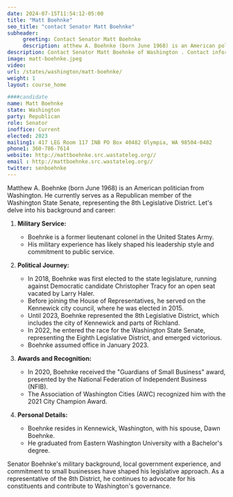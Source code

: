 ```yaml
---
date: 2024-07-15T11:54:12-05:00
title: "Matt Boehnke"
seo_title: "contact Senator Matt Boehnke"
subheader:
     greeting: Contact Senator Matt Boehnke
     description: atthew A. Boehnke (born June 1968) is an American politician from Washington. He currently serves as a Republican member of the Washington State Senate, representing the 8th Legislative District.
description: Contact Senator Matt Boehnke of Washington . Contact information for Matt Boehnke includes email address, phone number, and mailing address.
image: matt-boehnke.jpeg
video:
url: /states/washington/matt-boehnke/
weight: 1
layout: course_home

####candidate
name: Matt Boehnke
state: Washington 
party: Republican
role: Senator
inoffice: Current
elected: 2023
mailing1: 417 LEG Room 117 INB PO Box 40482 Olympia, WA 98504-0482
phone1: 360-786-7614
website: http://mattboehnke.src.wastateleg.org//
email : http://mattboehnke.src.wastateleg.org//
twitter: senboehnke
---
```

Matthew A. Boehnke (born June 1968) is an American politician from Washington. He currently serves as a Republican member of the Washington State Senate, representing the 8th Legislative District. Let's delve into his background and career:

1. **Military Service:**
   - Boehnke is a former lieutenant colonel in the United States Army.
   - His military experience has likely shaped his leadership style and commitment to public service.

2. **Political Journey:**
   - In 2018, Boehnke was first elected to the state legislature, running against Democratic candidate Christopher Tracy for an open seat vacated by Larry Haler.
   - Before joining the House of Representatives, he served on the Kennewick city council, where he was elected in 2015.
   - Until 2023, Boehnke represented the 8th Legislative District, which includes the city of Kennewick and parts of Richland.
   - In 2022, he entered the race for the Washington State Senate, representing the Eighth Legislative District, and emerged victorious.
   - Boehnke assumed office in January 2023.

3. **Awards and Recognition:**
   - In 2020, Boehnke received the "Guardians of Small Business" award, presented by the National Federation of Independent Business (NFIB).
   - The Association of Washington Cities (AWC) recognized him with the 2021 City Champion Award.

4. **Personal Details:**
   - Boehnke resides in Kennewick, Washington, with his spouse, Dawn Boehnke.
   - He graduated from Eastern Washington University with a Bachelor's degree.

Senator Boehnke's military background, local government experience, and commitment to small businesses have shaped his legislative approach. As a representative of the 8th District, he continues to advocate for his constituents and contribute to Washington's governance.

